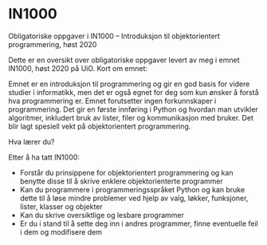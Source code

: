 # IN1000

Obligatoriske oppgaver i IN1000 – Introduksjon til objektorientert programmering, høst 2020

Dette er en oversikt over obligatoriske oppgaver levert av meg i emnet IN1000, høst 2020 på UiO. 
Kort om emnet:

Emnet er en introduksjon til programmering og gir en god basis for videre studier i informatikk, men det er også egnet for deg som kun ønsker å forstå hva programmering er. Emnet forutsetter ingen forkunnskaper i programmering. Det gir en første innføring i Python og hvordan man utvikler algoritmer, inkludert bruk av lister, filer og kommunikasjon med bruker. Det blir lagt spesiell vekt på objektorientert programmering.

Hva lærer du?

Etter å ha tatt IN1000:

* Forstår du prinsippene for objektorientert programmering og kan benytte disse til å skrive enklere objektorienterte programmer
* Kan du programmere i programmeringsspråket Python og kan bruke dette til å løse mindre problemer ved hjelp av valg, løkker, funksjoner, lister, klasser og objekter
* Kan du skrive oversiktlige og lesbare programmer
* Er du i stand til å sette deg inn i andres programmer, finne eventuelle feil i dem og modifisere dem

